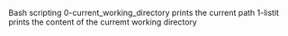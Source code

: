Bash scripting 
0-current_working_directory prints the current path
1-listit prints the content of the curremt working directory
